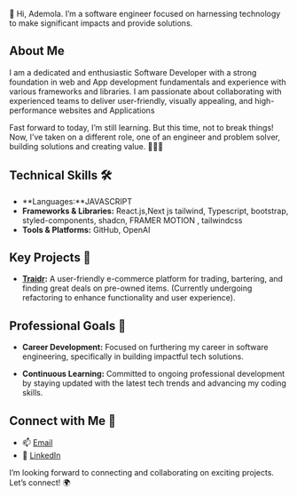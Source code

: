 👋 Hi, Ademola. I’m a software engineer focused on harnessing technology to make significant impacts and provide solutions.

## About Me
I am a dedicated and enthusiastic Software Developer with a strong foundation in web and App development fundamentals and experience with various frameworks and libraries. I am passionate about collaborating with experienced teams to deliver user-friendly, visually appealing, and high-performance websites and Applications

Fast forward to today, I’m still learning. But this time, not to break things! Now, I’ve taken on a different role, one of an engineer and problem solver, building solutions and creating value. 👷🏾‍♂️

## Technical Skills 🛠️
- **Languages:**JAVASCRIPT
- **Frameworks & Libraries:** React.js,Next js tailwind, Typescript, bootstrap, styled-components, shadcn, FRAMER MOTION , tailwindcss
- **Tools & Platforms:** GitHub, OpenAI


## Key Projects 🧩

- **[Traidr](https://traidr-frontend.vercel.app/):** A user-friendly e-commerce platform for trading, bartering, and finding great deals on pre-owned items. (Currently undergoing refactoring to enhance functionality and user experience).



## Professional Goals 🚀
- **Career Development:** Focused on furthering my career in software engineering, specifically in building impactful tech solutions.
  
- **Continuous Learning:** Committed to ongoing professional development by staying updated with the latest tech trends and advancing my coding skills.

## Connect with Me 🤝
- 📫 [Email](mailto:ademolaabds@gmail.com)
- 🔗 [LinkedIn](https://www.linkedin.com/in/ademola-abdul)

I’m looking forward to connecting and collaborating on exciting projects. Let’s connect! 🌍
